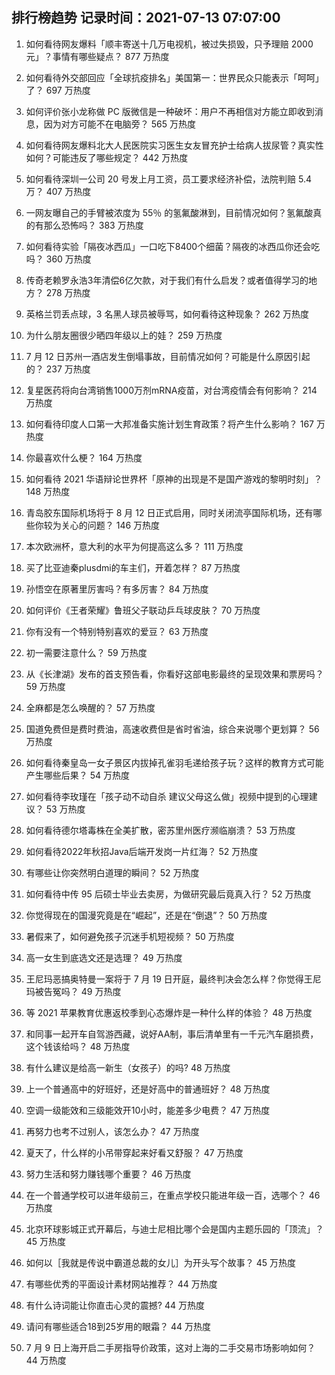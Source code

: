 
## 排行榜趋势 记录时间：2021-07-13 07:07:00
  
  1. 如何看待网友爆料「顺丰寄送十几万电视机，被过失损毁，只予理赔 2000 元」？事情有哪些疑点？ 877 万热度
    
  2. 如何看待外交部回应「全球抗疫排名」美国第一：世界民众只能表示「呵呵」了？ 697 万热度
    
  3. 如何评价张小龙称做 PC 版微信是一种破坏：用户不再相信对方能立即收到消息，因为对方可能不在电脑旁？ 565 万热度
    
  4. 如何看待网友爆料北大人民医院实习医生女友冒充护士给病人拔尿管？真实性如何？可能违反了哪些规定？ 442 万热度
    
  5. 如何看待深圳一公司 20 号发上月工资，员工要求经济补偿，法院判赔 5.4 万？ 407 万热度
    
  6. 一网友曝自己的手臂被浓度为 55％ 的氢氟酸淋到，目前情况如何？氢氟酸真的有那么恐怖吗？ 383 万热度
    
  7. 如何看待实验「隔夜冰西瓜」一口吃下8400个细菌？隔夜的冰西瓜你还会吃吗？ 360 万热度
    
  8. 传奇老赖罗永浩3年清偿6亿欠款，对于我们有什么启发？或者值得学习的地方？ 278 万热度
    
  9. 英格兰罚丢点球，3 名黑人球员被辱骂，如何看待这种现象？ 262 万热度
    
  10. 为什么朋友圈很少晒四年级以上的娃？ 259 万热度
    
  11. 7 月 12 日苏州一酒店发生倒塌事故，目前情况如何？可能是什么原因引起的？ 237 万热度
    
  12. 复星医药将向台湾销售1000万剂mRNA疫苗，对台湾疫情会有何影响？ 214 万热度
    
  13. 如何看待印度人口第一大邦准备实施计划生育政策？将产生什么影响？ 167 万热度
    
  14. 你最喜欢什么梗？ 164 万热度
    
  15. 如何看待 2021 华语辩论世界杯「原神的出现是不是国产游戏的黎明时刻」？ 148 万热度
    
  16. 青岛胶东国际机场将于 8 月 12 日正式启用，同时关闭流亭国际机场，还有哪些你较为关心的问题？ 146 万热度
    
  17. 本次欧洲杯，意大利的水平为何提高这么多？ 111 万热度
    
  18. 买了比亚迪秦plusdmi的车主们，开着怎样？ 87 万热度
    
  19. 孙悟空在原著里厉害吗？有多厉害？ 84 万热度
    
  20. 如何评价《王者荣耀》鲁班父子联动乒乓球皮肤？ 70 万热度
    
  21. 你有没有一个特别特别喜欢的爱豆？ 63 万热度
    
  22. 初一需要注意什么？ 59 万热度
    
  23. 从《长津湖》发布的首支预告看，你看好这部电影最终的呈现效果和票房吗？ 59 万热度
    
  24. 全麻都是怎么唤醒的？ 57 万热度
    
  25. 国道免费但是费时费油，高速收费但是省时省油，综合来说哪个更划算？ 56 万热度
    
  26. 如何看待秦皇岛一女子景区内拔掉孔雀羽毛递给孩子玩？这样的教育方式可能产生哪些后果？ 54 万热度
    
  27. 如何看待李玫瑾在「孩子动不动自杀 建议父母这么做」视频中提到的心理建议？ 53 万热度
    
  28. 如何看待德尔塔毒株在全美扩散，密苏里州医疗濒临崩溃？ 53 万热度
    
  29. 如何看待2022年秋招Java后端开发岗一片红海？ 52 万热度
    
  30. 有哪些让你突然明白道理的瞬间？ 52 万热度
    
  31. 如何看待中传 95 后硕士毕业去卖房，为做研究最后竟真入行？ 52 万热度
    
  32. 你觉得现在的国漫究竟是在“崛起”，还是在“倒退”？ 50 万热度
    
  33. 暑假来了，如何避免孩子沉迷手机短视频？ 50 万热度
    
  34. 高一女生到底选文还是选理？ 49 万热度
    
  35. 王尼玛恶搞奥特曼一案将于 7 月 19 日开庭，最终判决会怎么样？你觉得王尼玛被告冤吗？ 49 万热度
    
  36. 等 2021 苹果教育优惠返校季到心态爆炸是一种什么样的体验？ 48 万热度
    
  37. 和同事一起开车自驾游西藏，说好AA制，事后清单里有一千元汽车磨损费，这个钱该给吗？ 48 万热度
    
  38. 有什么建议是给高一新生（女孩子）的吗? 48 万热度
    
  39. 上一个普通高中的好班好，还是好高中的普通班好？ 48 万热度
    
  40. 空调一级能效和三级能效开10小时，能差多少电费？ 47 万热度
    
  41. 再努力也考不过别人，该怎么办？ 47 万热度
    
  42. 夏天了，什么样的小吊带穿起来好看又舒服？ 47 万热度
    
  43. 努力生活和努力赚钱哪个重要？ 46 万热度
    
  44. 在一个普通学校可以进年级前三，在重点学校只能进年级一百，选哪个？ 46 万热度
    
  45. 北京环球影城正式开幕后，与迪士尼相比哪个会是国内主题乐园的「顶流」？ 45 万热度
    
  46. 如何以［我就是传说中霸道总裁的女儿］为开头写个故事？ 45 万热度
    
  47. 有哪些优秀的平面设计素材网站推荐？ 44 万热度
    
  48. 有什么诗词能让你直击心灵的震撼? 44 万热度
    
  49. 请问有哪些适合18到25岁用的眼霜？ 44 万热度
    
  50. 7 月 9 日上海开启二手房指导价政策，这对上海的二手交易市场影响如何？ 44 万热度
    